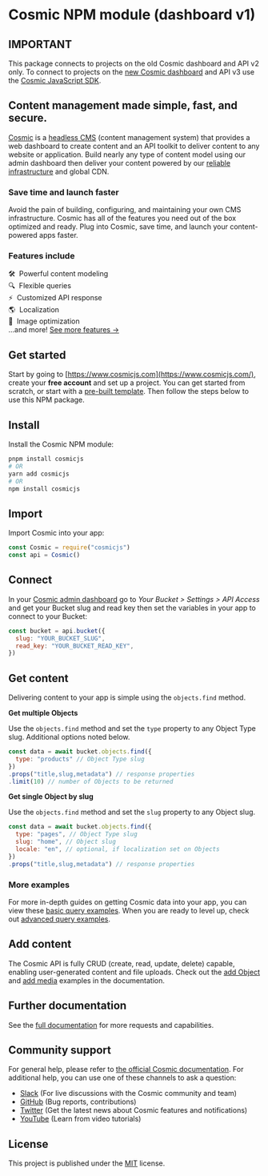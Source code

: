 # Cosmic NPM module (dashboard v1)
## IMPORTANT
This package connects to projects on the old Cosmic dashboard and API v2 only. To connect to projects on the [new Cosmic dashboard](https://app.cosmicjs.com/signup) and API v3 use the [Cosmic JavaScript SDK](https://www.npmjs.com/package/@cosmicjs/sdk).


## Content management made simple, fast, and secure.

[Cosmic](https://www.cosmicjs.com/) is a [headless CMS](https://www.cosmicjs.com/headless-cms) (content management system) that provides a web dashboard to create content and an API toolkit to deliver content to any website or application. Build nearly any type of content model using our admin dashboard then deliver your content powered by our [reliable infrastructure](https://cosmicjs.statuspage.io/) and global CDN.

### Save time and launch faster

Avoid the pain of building, configuring, and maintaining your own CMS infrastructure. Cosmic has all of the features you need out of the box optimized and ready. Plug into Cosmic, save time, and launch your content-powered apps faster.

### **Features include**

🛠️&nbsp;&nbsp;Powerful content modeling<br>
🔍&nbsp;&nbsp;Flexible queries<br>
⚡&nbsp;&nbsp;Customized API response<br>
🌎&nbsp;&nbsp;Localization<br>
🎨&nbsp;&nbsp;Image optimization<br>
…and more! [See more features →](https://www.cosmicjs.com/features)

## Get started

Start by going to [https://www.cosmicjs.com](https://www.cosmicjs.com/), create your **free account** and set up a project. You can get started from scratch, or start with a [pre-built template](https://www.cosmicjs.com/apps). Then follow the steps below to use this NPM package.

## Install

Install the Cosmic NPM module:

```bash
pnpm install cosmicjs
# OR
yarn add cosmicjs
# OR
npm install cosmicjs
```

## Import

Import Cosmic into your app:

```jsx
const Cosmic = require("cosmicjs")
const api = Cosmic()
```

## Connect

In your [Cosmic admin dashboard](https://app.cosmicjs.com/login) go to _Your Bucket > Settings > API Access_ and get your Bucket slug and read key then set the variables in your app to connect to your Bucket:

```jsx
const bucket = api.bucket({
  slug: "YOUR_BUCKET_SLUG",
  read_key: "YOUR_BUCKET_READ_KEY",
})
```

## Get content

Delivering content to your app is simple using the `objects.find` method.

**Get multiple Objects**

Use the `objects.find` method and set the `type` property to any Object Type slug. Additional options noted below.

```jsx
const data = await bucket.objects.find({
  type: "products" // Object Type slug
})
.props("title,slug,metadata") // response properties
.limit(10) // number of Objects to be returned
```

**Get single Object by slug**

Use the `objects.find` method and set the `slug` property to any Object slug.

```jsx
const data = await bucket.objects.find({
  type: "pages", // Object Type slug
  slug: "home", // Object slug
  locale: "en", // optional, if localization set on Objects
})
.props("title,slug,metadata") // response properties
```

### More examples

For more in-depth guides on getting Cosmic data into your app, you can view these [basic query examples](https://docs.cosmicjs.com/examples/basic-queries). When you are ready to level up, check out [advanced query examples](https://docs.cosmicjs.com/examples/advanced-queries).

## Add content

The Cosmic API is fully CRUD (create, read, update, delete) capable, enabling user-generated content and file uploads. Check out the [add Object](https://docs.cosmicjs.com/examples/add-object) and [add media](https://docs.cosmicjs.com/examples/add-media) examples in the documentation.

## Further documentation

See the [full documentation](https://docs.cosmicjs.com/) for more requests and capabilities.

## Community support

For general help, please refer to [the official Cosmic documentation](https://docs.cosmicjs.com). For additional help, you can use one of these channels to ask a question:

- [Slack](https://www.cosmicjs.com/community) (For live discussions with the Cosmic community and team)
- [GitHub](https://github.com/cosmicjs/cosmicjs-node) (Bug reports, contributions)
- [Twitter](https://twitter.com/cosmicjs) (Get the latest news about Cosmic features and notifications)
- [YouTube](https://www.youtube.com/cosmicjs) (Learn from video tutorials)

## License

This project is published under the [MIT](https://github.com/cosmicjs/cosmicjs-node/blob/HEAD/LICENSE) license.
